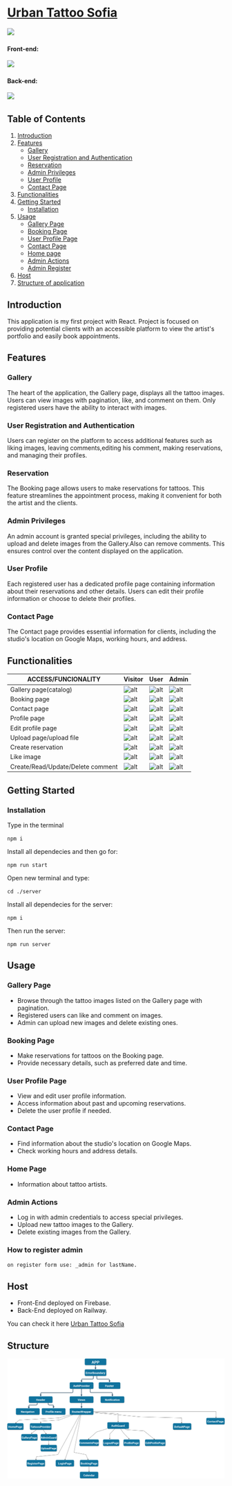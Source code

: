 # <a align="center" href="https://urban-tattoo-react.web.app/">Urban Tattoo Sofia</a>

<p align="left">
  <a>
    <img src="site-view.gif" />
  </a>
</p>

#### Front-end:
<p align="left">
  <a>
    <img src="https://skillicons.dev/icons?i=html,css,js,react" />
  </a>
</p>

#### Back-end:
<p align="left">
  <a>
    <img src="https://skillicons.dev/icons?i=nodejs,express,mongodb" />
  </a>
</p>

## Table of Contents

1. [Introduction](#introduction)
2. [Features](#features)
   - [Gallery](#gallery)
   - [User Registration and Authentication](#user-registration-and-authentication)
   - [Reservation](#reservation)
   - [Admin Privileges](#admin-privileges)
   - [User Profile](#user-profile)
   - [Contact Page](#contact-page)
3. [Functionalities](#getting-started)
4. [Getting Started](#getting-started)
   - [Installation](#installation)
5. [Usage](#usage)
   - [Gallery Page](#gallery-page)
   - [Booking Page](#booking-page)
   - [User Profile Page](#user-profile-page)
   - [Contact Page](#contact-page-usage)
   - [Home page](#homepage)
   - [Admin Actions](#admin-actions)
   - [Admin Register](#admin-register)
6. [Host](#host)
7. [Structure of application](#structure) 


## Introduction <a name="introduction"></a>

This application is my first project with React. Project is  focused on providing potential clients with an accessible platform to view the artist's portfolio and easily book appointments.

## Features <a name="features"></a>

### Gallery <a name="gallery"></a>

The heart of the application, the Gallery page, displays all the tattoo images. Users can view images with pagination, like, and comment on them. Only registered users have the ability to interact with images.

### User Registration and Authentication <a name="user-registration-and-authentication"></a>

Users can register on the platform to access additional features such as liking images, leaving comments,editing his comment, making reservations, and managing their profiles.

### Reservation <a name="reservation"></a>

The Booking page allows users to make reservations for tattoos. This feature streamlines the appointment process, making it convenient for both the artist and the clients.

### Admin Privileges <a name="admin-privileges"></a>

An admin account is granted special privileges, including the ability to upload and delete images from the Gallery.Also can remove comments. This ensures control over the content displayed on the application.

### User Profile <a name="user-profile"></a>

Each registered user has a dedicated profile page containing information about their reservations and other details. Users can edit their profile information or choose to delete their profiles.

### Contact Page <a name="contact-page"></a>

The Contact page provides essential information for clients, including the studio's location on Google Maps, working hours, and address.

## Functionalities <a name="functionalities"></a> 

ACCESS/FUNCIONALITY  | Visitor | User | Admin
-------------  | ------------- | ------------- | ------------- |
Gallery page(catalog)   | ![alt](https://img.icons8.com/fluency/60/000000/checkmark.png) | ![alt](https://img.icons8.com/fluency/60/000000/checkmark.png) | ![alt](https://img.icons8.com/fluency/60/000000/checkmark.png)
Booking page   | ![alt](https://img.icons8.com/fluency/60/000000/checkmark.png) | ![alt](https://img.icons8.com/fluency/60/000000/checkmark.png) | ![alt](https://img.icons8.com/fluency/60/000000/checkmark.png) 
Contact page  | ![alt](https://img.icons8.com/fluency/60/000000/checkmark.png) | ![alt](https://img.icons8.com/fluency/60/000000/checkmark.png) | ![alt](https://img.icons8.com/fluency/60/000000/checkmark.png)
Profile page   | ![alt](https://img.icons8.com/emoji/60/000000/cross-mark-emoji.png) | ![alt](https://img.icons8.com/fluency/60/000000/checkmark.png) | ![alt](https://img.icons8.com/fluency/60/000000/checkmark.png)
Edit profile page        | ![alt](https://img.icons8.com/emoji/60/000000/cross-mark-emoji.png) | ![alt](https://img.icons8.com/fluency/60/000000/checkmark.png) | ![alt](https://img.icons8.com/fluency/60/000000/checkmark.png)
Upload page/upload file    | ![alt](https://img.icons8.com/emoji/60/000000/cross-mark-emoji.png) | ![alt](https://img.icons8.com/emoji/60/000000/cross-mark-emoji.png) | ![alt](https://img.icons8.com/fluency/60/000000/checkmark.png)
Create reservation | ![alt](https://img.icons8.com/emoji/60/000000/cross-mark-emoji.png) | ![alt](https://img.icons8.com/fluency/60/000000/checkmark.png) | ![alt](https://img.icons8.com/fluency/60/000000/checkmark.png)
Like image | ![alt](https://img.icons8.com/emoji/60/000000/cross-mark-emoji.png) | ![alt](https://img.icons8.com/fluency/60/000000/checkmark.png) | ![alt](https://img.icons8.com/fluency/60/000000/checkmark.png)
Create/Read/Update/Delete comment | ![alt](https://img.icons8.com/emoji/60/000000/cross-mark-emoji.png) | ![alt](https://img.icons8.com/fluency/60/000000/checkmark.png) | ![alt](https://img.icons8.com/fluency/60/000000/checkmark.png)

## Getting Started <a name="getting-started"></a>

### Installation <a name="installation"></a>

Type in the terminal
```
npm i
```
Install all dependecies and then go for:

```
npm run start
```

Open new terminal and type:
```
cd ./server
```
Install all dependecies for the server: 
```
npm i
```
Then run the server:

```
npm run server
```

## Usage <a name="usage"></a>

### Gallery Page <a name="gallery-page"></a>

- Browse through the tattoo images listed on the Gallery page with pagination.
- Registered users can like and comment on images.
- Admin can upload new images and delete existing ones.

### Booking Page <a name="booking-page"></a>

- Make reservations for tattoos on the Booking page.
- Provide necessary details, such as preferred date and time.

### User Profile Page <a name="user-profile-page"></a>

- View and edit user profile information.
- Access information about past and upcoming reservations.
- Delete the user profile if needed.

### Contact Page <a name="contact-page-usage"></a>

- Find information about the studio's location on Google Maps.
- Check working hours and address details.

### Home Page <a name="homepage"></a>

- Information about tattoo artists.

### Admin Actions <a name="admin-actions"></a>

- Log in with admin credentials to access special privileges.
- Upload new tattoo images to the Gallery.
- Delete existing images from the Gallery.

### How to register admin <a name="admin-register"></a>

```
on register form use: _admin for lastName.

```

## Host <a name="host"></a>

- Front-End deployed on Firebase.
- Back-End deployed on Railway.

You can check it here <a href="https://urban-tattoo-react.web.app/">Urban Tattoo Sofia</a>

## Structure <a name="structure"></a>
<a>
    <img src="Structure.png" />
</a>
